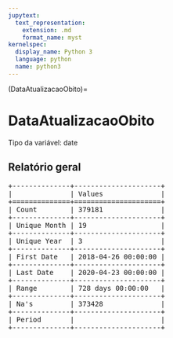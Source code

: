 ```yaml
--- 
jupytext:
  text_representation:
    extension: .md
    format_name: myst
kernelspec:
  display_name: Python 3
  language: python
  name: python3
---
```


(DataAtualizacaoObito)= 

# DataAtualizacaoObito
Tipo da variável: date
## Relatório geral

<pre>
+--------------+---------------------+
|              | Values              |
+==============+=====================+
| Count        | 379181              |
+--------------+---------------------+
| Unique Month | 19                  |
+--------------+---------------------+
| Unique Year  | 3                   |
+--------------+---------------------+
| First Date   | 2018-04-26 00:00:00 |
+--------------+---------------------+
| Last Date    | 2020-04-23 00:00:00 |
+--------------+---------------------+
| Range        | 728 days 00:00:00   |
+--------------+---------------------+
| Na's         | 373428              |
+--------------+---------------------+
| Period       |                     |
+--------------+---------------------+
</pre>

